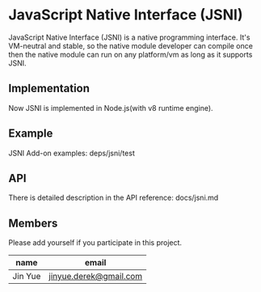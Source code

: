 # JavaScript Native Interface (JSNI)
JavaScript Native Interface (JSNI) is a native programming interface. It's VM-neutral and stable, so the native module developer can compile once then the native module can run on any platform/vm as long as it supports JSNI.

## Implementation
Now JSNI is implemented in Node.js(with v8 runtime engine).

## Example
JSNI Add-on examples: deps/jsni/test

## API
There is detailed description in the API reference: docs/jsni.md

## Members
Please add yourself if you participate in this project.

|name|email|
|---|---|
|Jin Yue|jinyue.derek@gmail.com|